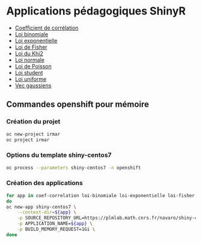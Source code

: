 # Applications pédagogiques ShinyR 

- [Coefficient de corrélation](https://coef-correlation-irmar.apps.math.cnrs.fr)
- [Loi binomiale](https://loi-binomiale-irmar.apps.math.cnrs.fr)
- [Loi exponentielle](https://loi-exponentielle-irmar.apps.math.cnrs.fr)
- [Loi de Fisher](https://loi-fisher.apps.math.cnrs.fr)
- [Loi du Khi2](https://loi-khi2.apps.math.cnrs.fr)
- [Loi normale](https://loi-normale.apps.math.cnrs.fr)
- [Loi de Poisson](https://loi-poisson.apps.math.cnrs.fr)
- [Loi student](https://loi-student.apps.math.cnrs.fr)
- [Loi uniforme](https://loi-uniforme.apps.math.cnrs.fr)
- [Vec gaussiens](https://vec-gaussiens.apps.math.cnrs.fr)

## Commandes openshift pour mémoire

### Création du projet 

```bash
oc new-project irmar
oc project irmar
```

### Options du template shiny-centos7

```bash
oc process --parameters shiny-centos7 -n openshift
```

### Création des applications

```bash
for app in coef-correlation loi-binomiale loi-exponentielle loi-fisher loi-khi2 loi-normale loi-poisson loi-student loi-uniforme vec-gaussiens
do
oc new-app shiny-centos7 \
    --context-dir=${app} \
    -p SOURCE_REPOSITORY_URL=https://plmlab.math.cnrs.fr/navaro/shiny-custom.git \
    -p APPLICATION_NAME=${app} \
    -p BUILD_MEMORY_REQUEST=1Gi \ 
done
```
